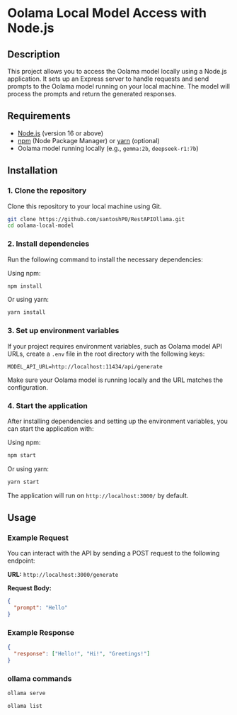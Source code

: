 # Oolama Local Model Access with Node.js

## Description
This project allows you to access the Oolama model locally using a Node.js application. It sets up an Express server to handle requests and send prompts to the Oolama model running on your local machine. The model will process the prompts and return the generated responses.

## Requirements
- [Node.js](https://nodejs.org/) (version 16 or above)
- [npm](https://www.npmjs.com/) (Node Package Manager) or [yarn](https://yarnpkg.com/) (optional)
- Oolama model running locally (e.g., `gemma:2b`, `deepseek-r1:7b`)

## Installation

### 1. Clone the repository
Clone this repository to your local machine using Git.

```bash
git clone https://github.com/santoshP0/RestAPIOllama.git
cd oolama-local-model
```

### 2. Install dependencies
Run the following command to install the necessary dependencies:

Using npm:

```bash
npm install
```

Or using yarn:

```bash
yarn install
```

### 3. Set up environment variables
If your project requires environment variables, such as Oolama model API URLs, create a `.env` file in the root directory with the following keys:

```
MODEL_API_URL=http://localhost:11434/api/generate
```

Make sure your Oolama model is running locally and the URL matches the configuration.

### 4. Start the application
After installing dependencies and setting up the environment variables, you can start the application with:

Using npm:

```bash
npm start
```

Or using yarn:

```bash
yarn start
```

The application will run on `http://localhost:3000/` by default.

## Usage

### Example Request

You can interact with the API by sending a POST request to the following endpoint:

**URL:** `http://localhost:3000/generate`

**Request Body:**
```json
{
  "prompt": "Hello"
}
```

### Example Response
```json
{
  "response": ["Hello!", "Hi!", "Greetings!"]
}
```
### ollama commands
```bash
ollama serve
```
```bash
ollama list
```
